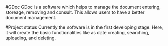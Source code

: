 #GDoc
GDoc is a software which helps to manage the document entering, storeage, removing and consult. This allows users to have a better document management.

#Project status
Currently the software is in the first developing stage. Here, it will create the basic functionalities like as date creating, searching, uploading, and deleting.